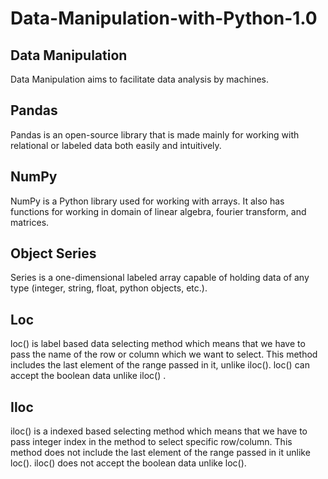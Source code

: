 # Data-Manipulation-with-Python-1.0
## Data Manipulation
Data Manipulation aims to facilitate data analysis by machines.

## Pandas
Pandas is an open-source library that is made mainly for working with relational or labeled data both easily and intuitively.

## NumPy
NumPy is a Python library used for working with arrays. It also has functions for working in domain of linear algebra, fourier transform, and matrices.

## Object Series
Series is a one-dimensional labeled array capable of holding data of any type (integer, string, float, python objects, etc.).

## Loc
loc() is label based data selecting method which means that we have to pass the name of the row or column which we want to select. This method includes the last element of the range passed in it, unlike iloc(). loc() can accept the boolean data unlike iloc() .

## Iloc
iloc() is a indexed based selecting method which means that we have to pass integer index in the method to select specific row/column. This method does not include the last element of the range passed in it unlike loc(). iloc() does not accept the boolean data unlike loc().
